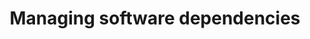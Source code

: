 ---
title: "Managing software dependencies"
teaching: 15
exercises: 15
questions:
- "TODO"
objectives:
- "TODO"
keypoints:
- "TODO"
---